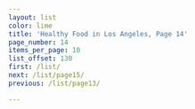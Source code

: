 ```yaml
---
layout: list
color: lime
title: 'Healthy Food in Los Angeles, Page 14'
page_number: 14
items_per_page: 10
list_offset: 130
first: /list/
next: /list/page15/
previous: /list/page13/

---
```

